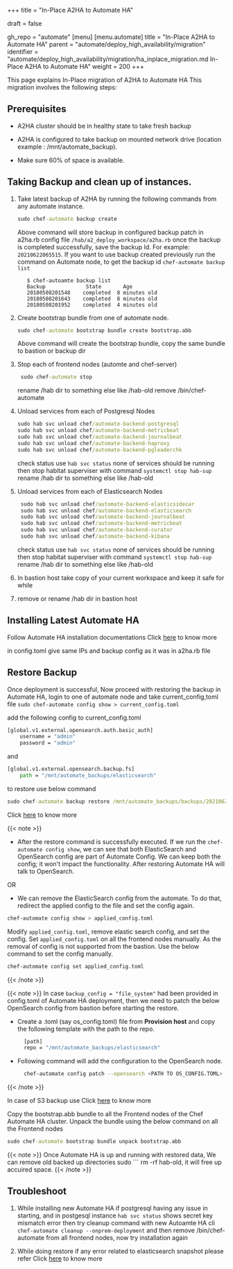 +++
title = "In-Place A2HA to Automate HA"

draft = false

gh_repo = "automate"
[menu]
[menu.automate]
title = "In-Place A2HA to Automate HA"
parent = "automate/deploy_high_availability/migration"
identifier = "automate/deploy_high_availability/migration/ha_inplace_migration.md In-Place A2HA to Automate HA"
weight = 200
+++

This page explains In-Place migration of A2HA to Automate HA This migration involves the following steps:

## Prerequisites

- A2HA cluster should be in healthy state to take fresh backup

- A2HA is configured to take backup on mounted network drive (location example : /mnt/automate_backup).
- Make sure 60% of space is available.

## Taking Backup and clean up of instances.

1. Take latest backup of A2HA by running the following commands from any automate instance.

    ```cmd
    sudo chef-automate backup create
    ```
    Above command will store backup in configured backup patch in a2ha.rb config file `/hab/a2_deploy_workspace/a2ha.rb`
    once the backup is completed successfully, save the backup Id. For example: `20210622065515`.
   If you want to use backup created previously run the command on Automate node, to get the backup id
   ```chef-automate backup list```

          
          $ chef-autoamte backup list
          Backup             State       Age
          20180508201548    completed  8 minutes old
          20180508201643    completed  8 minutes old
          20180508201952    completed  4 minutes old
          
2. Create bootstrap bundle from one of automate node.

      ```cmd 
      sudo chef-automate bootstrap bundle create bootstrap.abb 
      ```

    Above command will create the bootstrap bundle, copy the same bundle to bastion or backup dir 

3.  Stop each of frontend nodes (automte and chef-server) 

     ```cmd 
      sudo chef-automate stop
      ```
      rename /hab dir to something else like /hab-old
      remove /bin/chef-automate

4.  Unload services from each of Postgresql Nodes
    ```cmd
    sudo hab svc unload chef/automate-backend-postgresql
    sudo hab svc unload chef/automate-backend-metricbeat
    sudo hab svc unload chef/automate-backend-journalbeat
    sudo hab svc unload chef/automate-backend-haproxy
    sudo hab svc unload chef/automate-backend-pgleaderchk
    ```
    check status use ``` hab svc status ``` none of services should be running
    then stop habitat superviser with command ``` systemctl stop hab-sup ```
    rename /hab dir to something else like /hab-old


5. Unload services from each of Elasticsearch Nodes
   ```cmd
    sudo hab svc unload chef/automate-backend-elasticsidecar
    sudo hab svc unload chef/automate-backend-elasticsearch
    sudo hab svc unload chef/automate-backend-journalbeat
    sudo hab svc unload chef/automate-backend-metricbeat
    sudo hab svc unload chef/automate-backend-curator
    sudo hab svc unload chef/automate-backend-kibana
   ```
   check status use ``` hab svc status ``` none of services should be running
   then stop habitat superviser with command ``` systemctl stop hab-sup ```
   rename /hab dir to something else like /hab-old


6. In bastion host take copy of your current workspace and keep it safe for while
7. remove or rename /hab dir in bastion host

## Installing Latest Automate HA
Follow Automate HA installation documentations Click [here](/automate/ha_onprim_deployment_procedure/) to know more

in config.toml give same IPs and backup config as it was in a2ha.rb file

## Restore Backup 

Once deployment is successful, 
Now proceed with restoring the backup in Automate HA, 
login to one of automate node and take current_config,toml file
``` sudo chef-automate config show > current_config.toml ```

add the following config to current_config.toml

```cmd
[global.v1.external.opensearch.auth.basic_auth] 
    username = "admin"
    password = "admin"
```

and

```cmd
[global.v1.external.opensearch.backup.fs]
    path = "/mnt/automate_backups/elasticsearch"
```

to restore use below command
```cmd
sudo chef-automate backup restore /mnt/automate_backups/backups/20210622065515/ --patch-config current_config.toml --airgap-bundle /var/tmp/frontend-4.x.y.aib --skip-preflight
```

Click [here](/automate/ha_backup_restore_file_system/) to know more

{{< note >}}

- After the restore command is successfully executed. If we run the `chef-automate config show`, we can see that both ElasticSearch and OpenSearch config are part of Automate Config. We can keep both the config; it won't impact the functionality. After restoring Automate HA will talk to OpenSearch.

OR

- We can remove the ElasticSearch config from the automate. To do that, redirect the applied config to the file and set the config again.

```bash
chef-automate config show > applied_config.toml
```

Modify `applied_config.toml`, remove elastic search config, and set the config. Set `applied_config.toml` on all the frontend nodes manually. As the removal of config is not supported from the bastion. Use the below command to set the config manually.

```bash
chef-automate config set applied_config.toml
```
  
{{< /note >}}

{{< note >}}
In case ``` backup_config = "file_system" ``` had been provided in config.toml of Automate HA deployment, then we need to patch the below OpenSearch config from bastion before starting the restore.

-   Create a .toml (say os_config.toml) file from **Provision host** and copy the following template with the path to the repo.
    ```sh
      [path]
      repo = "/mnt/automate_backups/elasticsearch"
    ```
-   Following command will add the configuration to the OpenSearch node.
    ```sh
      chef-automate config patch --opensearch <PATH TO OS_CONFIG.TOML>
    ```

{{< /note >}}



In case of S3 backup use Click [here](/automate/ha_backup_restore_object_storage/) to know more


Copy the bootstrap.abb bundle to all the Frontend nodes of the Chef Automate HA cluster. Unpack the bundle using the below command on all the Frontend nodes

```cmd
sudo chef-automate bootstrap bundle unpack bootstrap.abb
```

{{< note >}}
Once Automate HA is up and running with restored data, We can remove old backed up directories sudo ``` rm -rf hab-old, it will free up accuired space.
{{< /note >}}


## Troubleshoot

1. While installing new Automate HA if postgresql having any issue in starting, and in postgesql instance ``` hab svc status ``` shows secret key mismatch error then try cleanup command with new Autoamte HA cli ``` chef-automate cleanup --onprem-deployment``` and then remove /bin/chef-automate from all frontend nodes, now try installation again

2. While doing restore if any error related to elasticsearch snapshot please refer Click [here](/automate/ha_existing_a2ha_to_automate_ha/#troubleshooting) to know more

